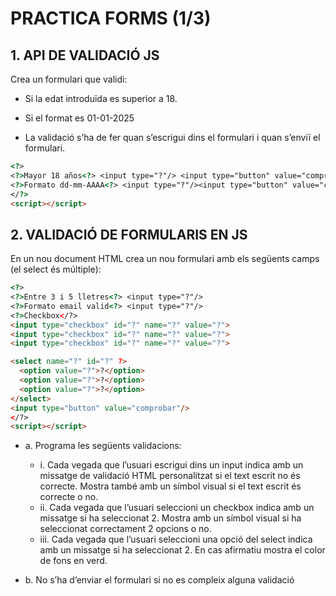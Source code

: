 # PRACTICA FORMS (1/3)

## 1. API DE VALIDACIÓ JS

Crea un formulari que validi:

- Si la edat introduïda es superior a 18.

- Si el format es 01-01-2025

- La validació s’ha de fer quan s’escrigui dins el formulari i quan s’enviï el formulari. 

```html
<?>
<?>Mayor 18 años<?> <input type="?"/> <input type="button" value="comprobar"/>
<?>Formato dd-mm-AAAA<?> <input type="?"/><input type="button" value="comprobar"/>
</?>
<script></script>
```

## 2. VALIDACIÓ DE FORMULARIS EN JS

En un nou document HTML crea un nou formulari amb els següents camps (el select és múltiple):

```html
<?>
<?>Entre 3 i 5 lletres<?> <input type="?"/> 
<?>Formato email valid<?> <input type="?"/>
<?>Checkbox</?> 
<input type="checkbox" id="?" name="?" value="?">
<input type="checkbox" id="?" name="?" value="?">
<input type="checkbox" id="?" name="?" value="?">

<select name="?" id="?" ?>
  <option value="?">?</option>
  <option value="?">?</option>
  <option value="?">?</option>
</select>
<input type="button" value="comprobar"/>
</?>
<script></script>
```

- a. Programa les següents validacions:
  - i. Cada vegada que l’usuari escrigui dins un input indica amb un missatge de validació HTML personalitzat si el text escrit no és correcte. Mostra també amb un símbol visual si el text escrit és correcte o no.
  - ii. Cada vegada que l’usuari seleccioni un checkbox indica amb un missatge si ha seleccionat 2. Mostra amb un símbol visual si ha seleccionat correctament 2 opcions o no.
  - iii. Cada vegada que l’usuari seleccioni una opció del select indica amb un missatge si
ha seleccionat 2. En cas afirmatiu mostra el color de fons en verd.

- b. No s’ha d’enviar el formulari si no es compleix alguna validació
